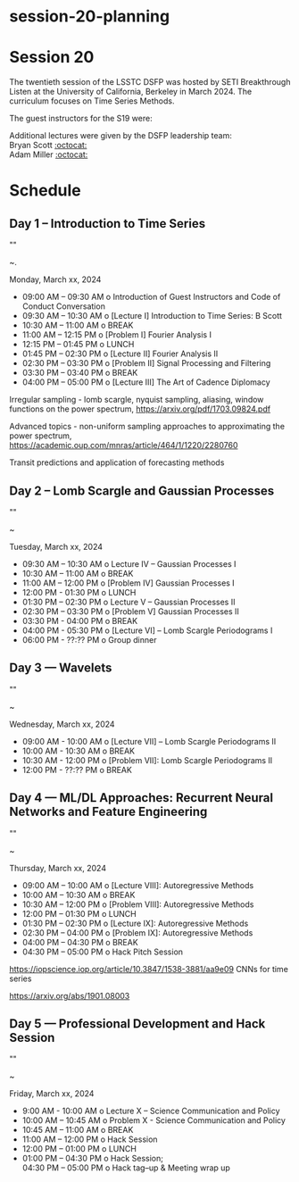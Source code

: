 # session-20-planning

# Session 20

The twentieth session of the LSSTC DSFP was hosted by SETI Breakthrough Listen at the University of California, Berkeley in March 2024. The curriculum focuses on Time Series Methods.

The guest instructors for the S19 were:  


Additional lectures were given by the DSFP leadership team:  
Bryan Scott [:octocat:](https://github.com/bscot)  
Adam Miller [:octocat:](https://github.com/adamamiller)   


# Schedule


## Day 1 – Introduction to Time Series 

""

~. 

Monday, March xx, 2024

 * 09:00 AM – 09:30 AM  o Introduction of Guest Instructors and Code of Conduct Conversation 
 * 09:30 AM – 10:30 AM  o [Lecture I] Introduction to Time Series: B Scott
 * 10:30 AM – 11:00 AM  o  BREAK
 * 11:00 AM – 12:15 PM  o  [Problem I] Fourier Analysis I 
 * 12:15 PM – 01:45 PM  o  LUNCH
 * 01:45 PM – 02:30 PM  o [Lecture II] Fourier Analysis II 
 * 02:30 PM – 03:30 PM  o [Problem II] Signal Processing and Filtering
 * 03:30 PM – 03:40 PM  o  BREAK
 * 04:00 PM – 05:00 PM  o [Lecture III] The Art of Cadence Diplomacy 

Irregular sampling - lomb scargle, nyquist sampling, aliasing, window functions on the power spectrum, https://arxiv.org/pdf/1703.09824.pdf

Advanced topics - non-uniform sampling approaches to approximating the power spectrum, https://academic.oup.com/mnras/article/464/1/1220/2280760

Transit predictions and application of forecasting methods  
 
## Day 2 – Lomb Scargle and Gaussian Processes

""

~


Tuesday, March xx, 2024

 * 09:30 AM – 10:30 AM  o Lecture IV – Gaussian Processes I 
 * 10:30 AM – 11:00 AM  o  BREAK
 * 11:00 AM – 12:00 PM  o [Problem IV] Gaussian Processes I
 * 12:00 PM - 01:30 PM o LUNCH 
 * 01:30 PM – 02:30 PM  o Lecture V – Gaussian Processes II
 * 02:30 PM – 03:30 PM  o [Problem V] Gaussian Processes II
 * 03:30 PM - 04:00 PM o BREAK 
 * 04:00 PM - 05:30 PM o [Lecture VI] – Lomb Scargle Periodograms I
 * 06:00 PM - ??:?? PM o Group dinner 
 
## Day 3 — Wavelets 

""

~ 

Wednesday, March xx, 2024

* 09:00 AM - 10:00 AM o [Lecture VII] – Lomb Scargle Periodograms II
* 10:00 AM - 10:30 AM o BREAK
* 10:30 AM - 12:00 PM o [Problem VII]: Lomb Scargle Periodograms II
* 12:00 PM - ??:?? PM o BREAK

## Day 4 — ML/DL Approaches: Recurrent Neural Networks and Feature Engineering

""

~

Thursday, March xx, 2024

* 09:00 AM – 10:00 AM o [Lecture VIII]: Autoregressive Methods
* 10:00 AM – 10:30 AM o BREAK 
* 10:30 AM – 12:00 PM o [Problem VIII]:  Autoregressive Methods
* 12:00 PM – 01:30 PM o LUNCH
* 01:30 PM – 02:30 PM o [Lecture IX]:  Autoregressive Methods
* 02:30 PM – 04:00 PM o [Problem IX]:  Autoregressive Methods
* 04:00 PM – 04:30 PM o BREAK 
* 04:30 PM – 05:00 PM o Hack Pitch Session  

https://iopscience.iop.org/article/10.3847/1538-3881/aa9e09 CNNs for time series 

https://arxiv.org/abs/1901.08003 
 
## Day 5 — Professional Development and Hack Session

""

~

Friday, March xx, 2024

* 9:00 AM - 10:00  AM o Lecture X – Science Communication and Policy 
* 10:00 AM – 10:45 AM o Problem X - Science Communication and Policy
* 10:45 AM – 11:00 AM o BREAK 
* 11:00 AM – 12:00 PM o Hack Session 
* 12:00 PM – 01:00 PM o LUNCH 
* 01:00 PM – 04:30 PM o Hack Session;  
04:30 PM – 05:00 PM o Hack tag–up & Meeting wrap up 
